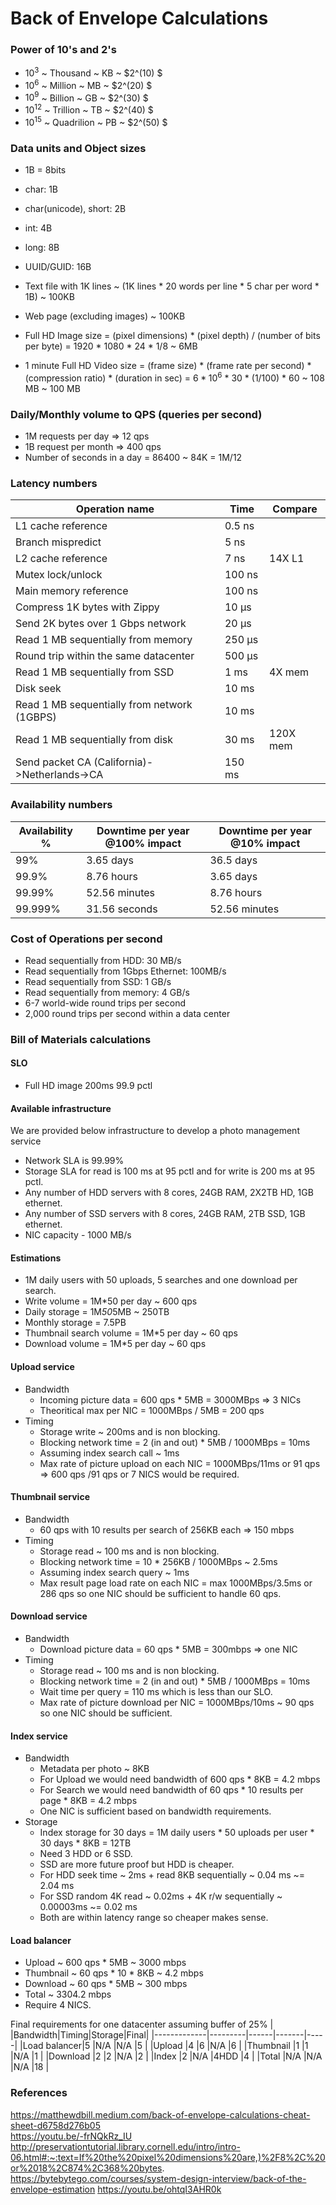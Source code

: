 # Back of Envelope Calculations



### Power of 10's and 2's
* $10^3$ ~ Thousand ~ KB ~ $2^(10) $  
* $10^6$ ~ Million ~ MB ~ $2^(20) $  
* $10^9$ ~ Billion ~ GB ~ $2^(30) $  
* $10^12$ ~ Trillion ~ TB ~ $2^(40) $  
* $10^15$ ~ Quadrilion ~ PB ~ $2^(50) $  

### Data units and Object sizes
* 1B = 8bits  
* char: 1B  
* char(unicode), short: 2B  
* int: 4B  
* long: 8B  
* UUID/GUID: 16B  

* Text file with 1K lines ~ (1K lines * 20 words per line * 5 char per word * 1B) ~ 100KB 
* Web page (excluding images) ~ 100KB  
* Full HD Image size = (pixel dimensions) * (pixel depth) / (number of bits per byte) = 1920 * 1080 * 24 * 1/8 ~ 6MB  
* 1 minute Full HD Video size = (frame size) * (frame rate per second) * (compression ratio) * (duration in sec) = $6*10^6$ * 30 * (1/100) * 60 ~  108 MB ~ 100 MB  


### Daily/Monthly volume to QPS (queries per second)
* 1M requests per day => 12 qps
* 1B request per month => 400 qps
* Number of seconds in a day = 86400 ~ 84K = 1M/12

### Latency numbers

|Operation name	                              | Time  | Compare |
| --------------------------------------------- | ----- | ------- |
|L1 cache reference	                           | 0.5 ns|         |
|Branch mispredict	                           | 5 ns  |         |
|L2 cache reference	                           | 7 ns  | 14X L1  |
|Mutex lock/unlock	                           | 100 ns|         |
|Main memory reference	                        | 100 ns|         |
|Compress 1K bytes with Zippy                   | 10 µs |         |
|Send 2K bytes over 1 Gbps network              | 20 µs |         |
|Read 1 MB sequentially from memory             | 250 µs|         |
|Round trip within the same datacenter          | 500 µs|         |
|Read 1 MB sequentially from SSD                | 1 ms  | 4X mem  |
|Disk seek                                      | 10 ms |         |
|Read 1 MB sequentially from network (1GBPS)    | 10 ms |         |
|Read 1 MB sequentially from disk               | 30 ms | 120X mem|
|Send packet CA (California)->Netherlands->CA   | 150 ms|         |

### Availability numbers

|Availability %|Downtime per year @100% impact|Downtime per year @10% impact|
| ------------ | ---------------------------- | --------------------------- |
| 99%          | 3.65 days                    | 36.5 days                   | 
| 99.9%        | 8.76 hours                   | 3.65 days                   | 
| 99.99%       | 52.56 minutes                | 8.76 hours                  | 
| 99.999%      | 31.56 seconds                | 52.56 minutes               |

### Cost of Operations per second
* Read sequentially from HDD: 30 MB/s
* Read sequentially from 1Gbps Ethernet: 100MB/s
* Read sequentially from SSD: 1 GB/s
* Read sequentially from memory: 4 GB/s
* 6-7 world-wide round trips per second
* 2,000 round trips per second within a data center


### Bill of Materials calculations
#### SLO
* Full HD image 200ms 99.9 pctl
#### Available infrastructure
We are provided below infrastructure to develop a photo management service
* Network SLA is 99.99%
* Storage SLA for read is 100 ms at 95 pctl and for write is 200 ms at 95 pctl.
* Any number of HDD servers with 8 cores, 24GB RAM, 2X2TB HD, 1GB ethernet.
* Any number of SSD servers with 8 cores, 24GB RAM, 2TB SSD, 1GB ethernet.
* NIC capacity - 1000 MB/s
#### Estimations
* 1M daily users with 50 uploads, 5 searches and one download per search. 
* Write volume = 1M*50 per day ~ 600 qps
* Daily storage = 1M*50*5MB ~ 250TB
* Monthly storage = 7.5PB
* Thumbnail search volume = 1M*5 per day ~ 60 qps
* Download volume = 1M*5 per day ~ 60 qps
#### Upload service
* Bandwidth
    * Incoming picture data = 600 qps * 5MB = 3000MBps => 3 NICs
    * Theoritical max per NIC = 1000MBps / 5MB = 200 qps
* Timing
    * Storage write ~ 200ms and is non blocking.
    * Blocking network time = 2 (in and out) * 5MB / 1000MBps = 10ms 
    * Assuming index search call ~ 1ms
    * Max rate of picture upload on each NIC = 1000MBps/11ms or 91 qps => 600 qps /91 qps or 7 NICS would be required.

#### Thumbnail service
* Bandwidth
    * 60 qps with 10 results per search of 256KB each => 150 mbps
* Timing
    * Storage read ~ 100 ms and is non blocking.
    * Blocking network time = 10 * 256KB / 1000MBps ~ 2.5ms 
    * Assuming index search query ~ 1ms
    * Max result page load rate on each NIC = max 1000MBps/3.5ms or 286 qps so one NIC should be sufficient to handle 60 qps.

#### Download service
* Bandwidth
    * Download picture data = 60 qps * 5MB = 300mbps => one NIC
* Timing
    * Storage read ~ 100 ms and is non blocking.
    * Blocking network time = 2 (in and out) * 5MB / 1000MBps = 10ms
    * Wait time per query = 110 ms which is less than our SLO.
    * Max rate of picture download per NIC = 1000MBps/10ms ~ 90 qps so one NIC should be sufficient.

#### Index service
* Bandwidth
    * Metadata per photo ~ 8KB
    * For Upload we would need bandwidth of 600 qps * 8KB = 4.2 mbps
    * For Search we would need bandwidth of 60 qps * 10 results per page * 8KB = 4.2 mbps
    * One NIC is sufficient based on bandwidth requirements.
* Storage
    * Index storage for 30 days = 1M daily users * 50 uploads per user * 30 days * 8KB = 12TB
    * Need 3 HDD or 6 SSD.
    * SSD are more future proof but HDD is cheaper.
    * For HDD seek time ~ 2ms + read 8KB sequentially ~ 0.04 ms ~= 2.04 ms
    * For SSD random 4K read ~ 0.02ms + 4K r/w sequentially ~ 0.00003ms ~= 0.02 ms
    * Both are within latency range so cheaper makes sense.
 

#### Load balancer
* Upload ~ 600 qps * 5MB ~ 3000 mbps
* Thumbnail ~ 60 qps * 10 * 8KB ~ 4.2 mbps
* Download ~ 60 qps * 5MB ~ 300 mbps
* Total ~ 3304.2 mbps
* Require 4 NICS.

Final requirements for one datacenter assuming buffer of 25%
|             |Bandwidth|Timing|Storage|Final|
|-------------|---------|------|-------|-----|
|Load balancer|5        |N/A   |N/A    |5    |
|Upload       |4        |6     |N/A    |6    |
|Thumbnail    |1        |1     |N/A    |1    |
|Download     |2        |2     |N/A    |2    |
|Index        |2        |N/A   |4HDD   |4    |
|Total        |N/A      |N/A   |N/A    |18   |

### References
https://matthewdbill.medium.com/back-of-envelope-calculations-cheat-sheet-d6758d276b05  
https://youtu.be/-frNQkRz_IU  
http://preservationtutorial.library.cornell.edu/intro/intro-06.html#:~:text=If%20the%20pixel%20dimensions%20are,)%2F8%2C%20or%2018%2C874%2C368%20bytes.  
https://bytebytego.com/courses/system-design-interview/back-of-the-envelope-estimation
https://youtu.be/ohtqI3AHR0k
